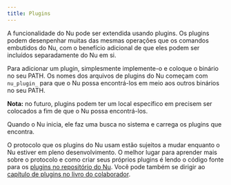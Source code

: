 ```yaml
---
title: Plugins
---
```


A funcionalidade do Nu pode ser extendida usando plugins. Os plugins podem desenpenhar muitas das mesmas operações que os comandos embutidos do Nu, com o benefício adicional de que eles podem ser incluídos separadamente do Nu em si.

Para adicionar um plugin, simplesmente implemente-o e coloque o binário no seu PATH. Os nomes dos arquivos de plugins do Nu começam com `nu_plugin_` para que o Nu possa encontrá-los em meio aos outros binários no seu PATH.

**Nota:** no futuro, plugins podem ter um local específico em precisem ser colocados a fim de que o Nu possa encontrá-los.

Quando o Nu inicia, ele faz uma busca no sistema e carrega os plugins que encontra.

O protocolo que os plugins do Nu usam estão sujeitos a mudar enquanto o Nu estiver em pleno desenvolvimento. O melhor lugar para aprender mais sobre o protocolo e como criar seus próprios plugins é lendo o código fonte para os [plugins no repositório do Nu](https://github.com/nushell/nushell/tree/master/src/plugins). Você pode também se dirigir ao [capítulo de plugins no livro do colaborador](https://github.com/nushell/contributor-book/blob/master/en/plugins.md).
